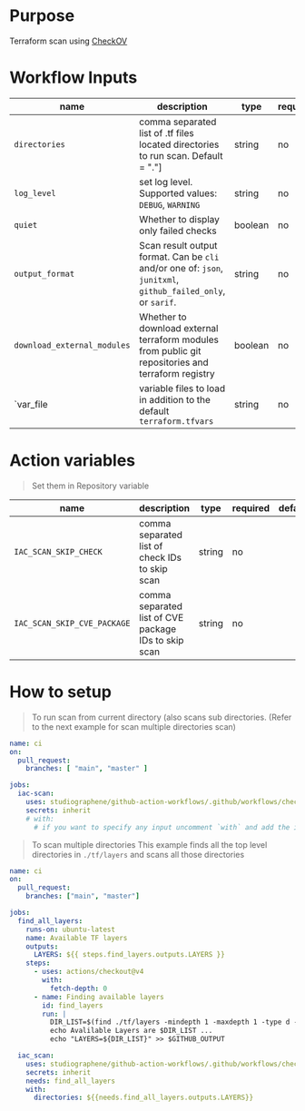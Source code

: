 # Purpose

Terraform scan using [CheckOV](https://github.com/marketplace/actions/checkov-github-action)

# Workflow Inputs

|name|description|type|required| default|
|---|--|--|--|--|
|`directories`| comma separated list of .tf files located directories to run scan. Default = "."] |string| no| `.`|
| `log_level` | set log level. Supported values: `DEBUG`, `WARNING` | string | no | `WARNING`  |
| `quiet` | Whether to display only failed checks | boolean | no | `true`  |
| `output_format` | Scan result output format. Can be `cli` and/or one of: `json`, `junitxml`, `github_failed_only`, or `sarif`.|string | no | `cli,sarif`  |
| `download_external_modules` | Whether to download external terraform modules from public git repositories and terraform registry | boolean |no | `true`  |
| `var_file | variable files to load in addition to the default `terraform.tfvars` | string | no |   |

# Action variables
> Set them in Repository variable 

|name|description|type|required| default|
|---|--|--|--|--|
| `IAC_SCAN_SKIP_CHECK` | comma separated list of check IDs to skip scan | string | no |   |
| `IAC_SCAN_SKIP_CVE_PACKAGE` | comma separated list of CVE package IDs to skip scan | string | no  |   |

# How to setup

> To run scan from current directory (also scans sub directories. (Refer to the next example for scan multiple directories scan)

```yaml
name: ci
on:
  pull_request:
    branches: [ "main", "master" ]

jobs:
  iac-scan:
    uses: studiographene/github-action-workflows/.github/workflows/checkov-terraform-iac-scan.yml@master ddd
    secrets: inherit
    # with:
      # if you want to specify any input uncomment `with` and add the inputs that you want to set.
```

> To scan multiple directories
> This example finds all the top level directories in `./tf/layers` and scans all those directories

```yaml
name: ci
on:
  pull_request:
    branches: ["main", "master"]

jobs:
  find_all_layers:
    runs-on: ubuntu-latest
    name: Available TF layers
    outputs:
      LAYERS: ${{ steps.find_layers.outputs.LAYERS }}
    steps:
      - uses: actions/checkout@v4
        with:
          fetch-depth: 0
      - name: Finding available layers
        id: find_layers
        run: |
          DIR_LIST=$(find ./tf/layers -mindepth 1 -maxdepth 1 -type d -exec printf '{"directory": "%s"}' {} \; | jq -s . | jq -c 'map(.directory)')
          echo Avalilable Layers are $DIR_LIST ...
          echo "LAYERS=${DIR_LIST}" >> $GITHUB_OUTPUT

  iac_scan:
    uses: studiographene/github-action-workflows/.github/workflows/checkov-terraform-iac-scan.yml@master # if you want pin to tag version
    secrets: inherit
    needs: find_all_layers
    with:
      directories: ${{needs.find_all_layers.outputs.LAYERS}}
```
